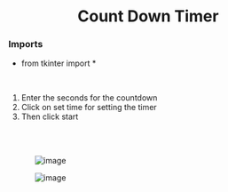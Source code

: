 <h1 align="center">Count Down Timer</h1>

<h3>Imports</h3>
<ul><li>from tkinter import *</li></ul>
<br>

<ol>
<li>Enter the seconds for the countdown</li>
<li>Click on set time for setting the timer</li>
<li>Then click start</li>
<ol>
  <br><br>
  
![image](https://user-images.githubusercontent.com/70272542/143604324-b1a3d224-db09-498f-aa50-1154c05d849e.png)
  
  
![image](https://user-images.githubusercontent.com/70272542/143605022-c3468f86-9548-4780-bff0-18478817ddc9.png)

